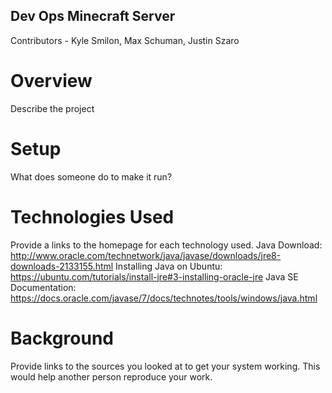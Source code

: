 ## Dev Ops Minecraft Server

Contributors - Kyle Smilon, Max Schuman, Justin Szaro

# Overview
Describe the project

# Setup
What does someone do to make it run?

# Technologies Used
Provide a links to the homepage for each technology used.
Java Download: http://www.oracle.com/technetwork/java/javase/downloads/jre8-downloads-2133155.html
Installing Java on Ubuntu: https://ubuntu.com/tutorials/install-jre#3-installing-oracle-jre
Java SE Documentation: https://docs.oracle.com/javase/7/docs/technotes/tools/windows/java.html
# Background
Provide links to the sources you looked at to get your system working. This would help another person reproduce your work.
